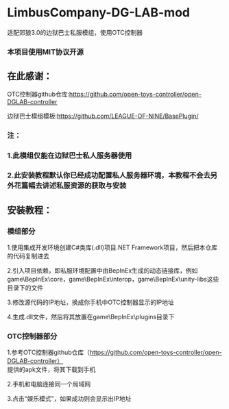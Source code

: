 # LimbusCompany-DG-LAB-mod
适配郊狼3.0的边狱巴士私服模组，使用OTC控制器

### 本项目使用MIT协议开源

## 在此感谢：
OTC控制器github仓库:https://github.com/open-toys-controller/open-DGLAB-controller   

边狱巴士模组模板:https://github.com/LEAGUE-OF-NINE/BasePlugin/   



### 注： 
### 1.此模组仅能在边狱巴士私人服务器使用 
### 2.此安装教程默认你已经成功配置私人服务器环境，本教程不会去另外花篇幅去讲述私服资源的获取与安装 

## 安装教程： 
### 模组部分   

1.使用集成开发环境创建C#类库(.dll)项目.NET Framework项目，然后把本仓库的代码复制进去   

2.引入项目依赖，即私服环境配置中由BepInEx生成的动态链接库，例如game\BepInEx\core，game\BepInEx\interop，game\BepInEx\unity-libs这些目录下的文件   

3.修改源代码的IP地址，换成你手机中OTC控制器显示的IP地址   

4.生成.dll文件，然后将其放置在game\BepInEx\plugins目录下   


### OTC控制器部分   

1.参考OTC控制器github仓库（https://github.com/open-toys-controller/open-DGLAB-controller）  
提供的apk文件，将其下载到手机   

2.手机和电脑连接同一个局域网   

3.点击“娱乐模式”，如果成功则会显示出IP地址   


